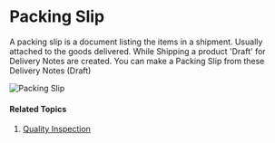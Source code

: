 <!-- add-breadcrumbs -->
# Packing Slip

A packing slip is a document listing the items in a shipment. Usually attached to the goods delivered.
While Shipping a product 'Draft' for Delivery Notes are created.
You can make a Packing Slip from these Delivery Notes (Draft)

<img class="screenshot" alt="Packing Slip" src="{{docs_base_url}}/assets/img/stock/packing-slip.png">

#### Related Topics
1. [Quality Inspection](/docs/user/manual/en/stock/quality-inspection)